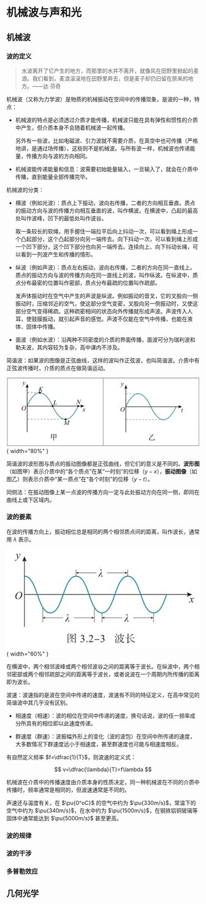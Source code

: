 # 机械波与声和光

## 机械波

### 波的定义

> 水波离开了它产生的地方，而那里的水并不离开，就像风在田野里掀起的麦浪。我们看到，麦浪滚滚地在田野里奔去，但是麦子却仍旧留在原来的地方。——达·芬奇

机械波（又称为力学波）是物质的机械振动在空间中的传播现象，是波的一种，特点：

- 机械波的特点是必须透过介质才能传播，机械波只能在具有弹性和惯性的介质中产生，但介质本身不会随着机械波一起传播。

    另外有一些波，比如电磁波、引力波就不需要介质，在真空中也可传播（严格地讲，是通过场传播），这些则不是机械波。与所有波一样，机械波也传递能量，传播方向与波的方向相同。

- 机械波能传递能量和信息：波需要初始能量输入，一旦输入了，就会在介质中传播，直到能量全部传播完毕。

机械波的分类：

- 横波（例如光波）：质点上下振动，波向右传播，二者的方向相互垂直。质点的振动方向与波的传播方向相互垂直的波，叫作横波。在横波中，凸起的最高处叫作波峰，凹下的最低处叫作波谷。

    取一条较长的软绳，用手握住一端拉平后向上抖动一次，可以看到绳上形成一个凸起部分，这个凸起部分向另一端传去。向下抖动一次，可以看到绳上形成一个凹下部分，这个凹下部分也向另一端传去。连续向上、向下抖动长绳，可以看到一列波产生和传播的情形。

- 纵波（例如声波）：质点左右振动，波向右传播，二者的方向在同一直线上。质点的振动方向与波的传播方向在同一直线上的波，叫作纵波。在纵波中，质点分布最密的位置叫作密部，质点分布最疏的位置叫作疏部。

    发声体振动时在空气中产生的声波是纵波。例如振动的音叉，它的叉股向一侧振动时，压缩邻近的空气，使这部分空气变密，叉股向另一侧振动时，又使这部分空气变得稀疏。这种疏密相间的状态向外传播就形成声波。声波传入人耳，使鼓膜振动，就引起声音的感觉。声波不仅能在空气中传播，也能在液体、固体中传播。

- 面波（例如水波）：沿两种不同密度的介质的界面传播，面波可分为瑞利波和勒夫波，其内容较为复杂，高中课内不涉及。

简谐波：如果波的图像是正弦曲线，这样的波叫作正弦波，也叫简谐波。介质中有正弦波传播时，介质的质点在做简谐运动。

![alt text](image.png){ width="80%" }

简谐波的波形图与质点的振动图像都是正弦曲线，但它们的意义是不同的。**波形图**（如图甲）表示介质中的“各个质点”在某“一时刻”的位移（$y-x$），**振动图像**（如图乙）则表示介质中“某一质点”在“各个时刻”的位移（$y-t$）。

同侧法：在振动图像上某一点波的传播方向一定与此处振动方向在同一侧，即同在曲线上或下区域内。

### 波的要素

在波的传播方向上，振动相位总是相同的两个相邻质点间的距离，叫作波长，通常用 $\lambda$ 表示。

![alt text](image-1.png){ width="60%" }

在横波中，两个相邻波峰或两个相邻波谷之间的距离等于波长。在纵波中，两个相邻密部或两个相邻疏部之间的距离等于波长，或者说波在一个周期内所传播的距离即为波长。

波速：波速指的是波在空间中传递的速度，波速有不同的特征定义，在高中常见的简谐波中其几乎没有区别。

- 相速度（相速）：波的相位在空间中传递的速度，换句话说，波的任一频率成分所具有的相位即以此速度传递。

- 群速度（群速）：波振幅外形上的变化（波的波包）在空间中所传递的速度，大多数情况下群速度远小于相速度，甚至群速度也可能与相速度相反。

有自然定义频率 $f=\dfrac{1}{T}$，则波速的定义式：

$$
v=\dfrac{\lambda}{T}=f\lambda
$$

机械波在介质中的传播速度由介质本身的性质决定，同一种机械波在不同的介质中传播时，频率通常是相同的，但波速通常是不同的。

声速还与温度有关，在 $\pu{0^oC}$ 的空气中约为 $\pu{330m/s}$，常温下的空气中约为 $\pu{340m/s}$，在水中约为 $\pu{1500m/s}$，在钢铁铝铜玻璃等固体中通常能达到 $\pu{5000m/s}$ 甚至更高。

### 波的规律

### 波的干涉

### 多普勒效应

## 几何光学
